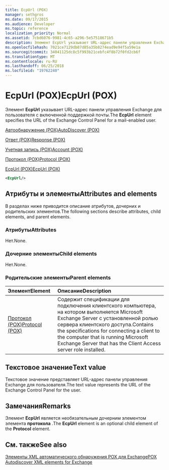 ```yaml
---
title: EcpUrl (POX)
manager: sethgros
ms.date: 09/17/2015
ms.audience: Developer
ms.topic: reference
localization_priority: Normal
ms.assetid: 7cbd6076-9981-4c65-a296-5e57518671b5
description: Элемент EcpUrl указывает URL-адрес панели управления Exchange для пользователя с включенной поддержкой почты.
ms.openlocfilehash: 7021ce7129db87d85a35b8274ead9e94f5a59e1a
ms.sourcegitcommit: 34041125dc8c5f993b21cebfc4f8b72f0fd2cb6f
ms.translationtype: MT
ms.contentlocale: ru-RU
ms.lasthandoff: 06/25/2018
ms.locfileid: "19762240"
---
```

# <a name="ecpurl-pox"></a><span data-ttu-id="f6ba6-103">EcpUrl (POX)</span><span class="sxs-lookup"><span data-stu-id="f6ba6-103">EcpUrl (POX)</span></span>

<span data-ttu-id="f6ba6-104">Элемент **EcpUrl** указывает URL-адрес панели управления Exchange для пользователя с включенной поддержкой почты.</span><span class="sxs-lookup"><span data-stu-id="f6ba6-104">The **EcpUrl** element specifies the URL of the Exchange Control Panel for a mail-enabled user.</span></span> 
  
[<span data-ttu-id="f6ba6-105">Автообнаружение (POX)</span><span class="sxs-lookup"><span data-stu-id="f6ba6-105">AutoDiscover (POX)</span></span>](autodiscover-pox.md)
  
[<span data-ttu-id="f6ba6-106">Ответ (POX)</span><span class="sxs-lookup"><span data-stu-id="f6ba6-106">Response (POX)</span></span>](response-pox.md)
  
[<span data-ttu-id="f6ba6-107">Учетная запись (POX)</span><span class="sxs-lookup"><span data-stu-id="f6ba6-107">Account (POX)</span></span>](account-pox.md)
  
[<span data-ttu-id="f6ba6-108">Протокол (POX)</span><span class="sxs-lookup"><span data-stu-id="f6ba6-108">Protocol (POX)</span></span>](protocol-pox.md)
  
[<span data-ttu-id="f6ba6-109">EcpUrl (POX)</span><span class="sxs-lookup"><span data-stu-id="f6ba6-109">EcpUrl (POX)</span></span>](ecpurl-pox.md)
  
```XML
<EcpUrl/>
```

## <a name="attributes-and-elements"></a><span data-ttu-id="f6ba6-110">Атрибуты и элементы</span><span class="sxs-lookup"><span data-stu-id="f6ba6-110">Attributes and elements</span></span>

<span data-ttu-id="f6ba6-111">В разделах ниже приводится описание атрибутов, дочерних и родительских элементов.</span><span class="sxs-lookup"><span data-stu-id="f6ba6-111">The following sections describe attributes, child elements, and parent elements.</span></span>
  
### <a name="attributes"></a><span data-ttu-id="f6ba6-112">Атрибуты</span><span class="sxs-lookup"><span data-stu-id="f6ba6-112">Attributes</span></span>

<span data-ttu-id="f6ba6-113">Нет.</span><span class="sxs-lookup"><span data-stu-id="f6ba6-113">None.</span></span>
  
### <a name="child-elements"></a><span data-ttu-id="f6ba6-114">Дочерние элементы</span><span class="sxs-lookup"><span data-stu-id="f6ba6-114">Child elements</span></span>

<span data-ttu-id="f6ba6-115">Нет.</span><span class="sxs-lookup"><span data-stu-id="f6ba6-115">None.</span></span>
  
### <a name="parent-elements"></a><span data-ttu-id="f6ba6-116">Родительские элементы</span><span class="sxs-lookup"><span data-stu-id="f6ba6-116">Parent elements</span></span>

|<span data-ttu-id="f6ba6-117">**Элемент**</span><span class="sxs-lookup"><span data-stu-id="f6ba6-117">**Element**</span></span>|<span data-ttu-id="f6ba6-118">**Описание**</span><span class="sxs-lookup"><span data-stu-id="f6ba6-118">**Description**</span></span>|
|:-----|:-----|
|[<span data-ttu-id="f6ba6-119">Протокол (POX)</span><span class="sxs-lookup"><span data-stu-id="f6ba6-119">Protocol (POX)</span></span>](protocol-pox.md) <br/> |<span data-ttu-id="f6ba6-120">Содержит спецификации для подключения клиентского компьютера, на котором выполняется Microsoft Exchange Server с установленной ролью сервера клиентского доступа.</span><span class="sxs-lookup"><span data-stu-id="f6ba6-120">Contains the specifications for connecting a client to the computer that is running Microsoft Exchange Server that has the Client Access server role installed.</span></span>  <br/> |
   
## <a name="text-value"></a><span data-ttu-id="f6ba6-121">Текстовое значение</span><span class="sxs-lookup"><span data-stu-id="f6ba6-121">Text value</span></span>

<span data-ttu-id="f6ba6-122">Текстовое значение представляет URL-адрес панели управления Exchange для пользователя.</span><span class="sxs-lookup"><span data-stu-id="f6ba6-122">The text value represents the URL of the Exchange Control Panel for the user.</span></span>
  
## <a name="remarks"></a><span data-ttu-id="f6ba6-123">Замечания</span><span class="sxs-lookup"><span data-stu-id="f6ba6-123">Remarks</span></span>

<span data-ttu-id="f6ba6-124">Элемент **EcpUrl** является необязательным дочерним элементом элемента **протокола** .</span><span class="sxs-lookup"><span data-stu-id="f6ba6-124">The **EcpUrl** element is an optional child element of the **Protocol** element.</span></span> 
  
## <a name="see-also"></a><span data-ttu-id="f6ba6-125">См. также</span><span class="sxs-lookup"><span data-stu-id="f6ba6-125">See also</span></span>



[<span data-ttu-id="f6ba6-126">Элементы XML автоматического обнаружения POX для Exchange</span><span class="sxs-lookup"><span data-stu-id="f6ba6-126">POX Autodiscover XML elements for Exchange</span></span>](pox-autodiscover-xml-elements-for-exchange.md)

